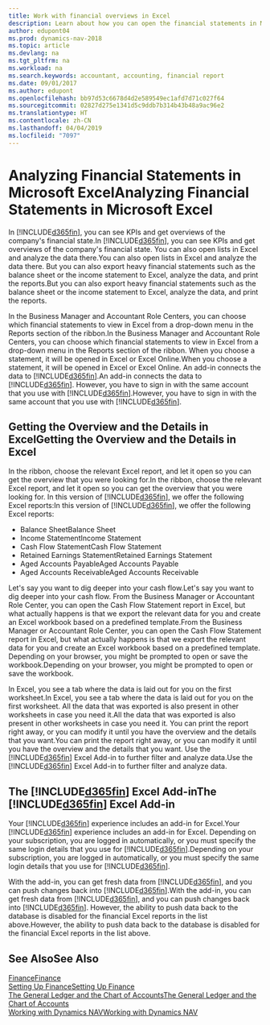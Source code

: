 ```yaml
---
title: Work with financial overviews in Excel
description: Learn about how you can open the financial statements in Microsoft Excel from Dynamics NAV for better analysis.
author: edupont04
ms.prod: dynamics-nav-2018
ms.topic: article
ms.devlang: na
ms.tgt_pltfrm: na
ms.workload: na
ms.search.keywords: accountant, accounting, financial report
ms.date: 09/01/2017
ms.author: edupont
ms.openlocfilehash: bb97d53c6678d4d2e589549ec1afd7d71c027f64
ms.sourcegitcommit: 02827d275e1341d5c9ddb7b314b43b48a9ac96e2
ms.translationtype: HT
ms.contentlocale: zh-CN
ms.lasthandoff: 04/04/2019
ms.locfileid: "7097"
---
```

# <a name="analyzing-financial-statements-in-microsoft-excel"></a><span data-ttu-id="8ac40-103">Analyzing Financial Statements in Microsoft Excel</span><span class="sxs-lookup"><span data-stu-id="8ac40-103">Analyzing Financial Statements in Microsoft Excel</span></span>
<span data-ttu-id="8ac40-104">In [!INCLUDE[d365fin](includes/d365fin_md.md)], you can see KPIs and get overviews of the company's financial state.</span><span class="sxs-lookup"><span data-stu-id="8ac40-104">In [!INCLUDE[d365fin](includes/d365fin_md.md)], you can see KPIs and get overviews of the company's financial state.</span></span> <span data-ttu-id="8ac40-105">You can also open lists in Excel and analyze the data there.</span><span class="sxs-lookup"><span data-stu-id="8ac40-105">You can also open lists in Excel and analyze the data there.</span></span> <span data-ttu-id="8ac40-106">But you can also export heavy financial statements such as the balance sheet or the income statement to Excel, analyze the data, and print the reports.</span><span class="sxs-lookup"><span data-stu-id="8ac40-106">But you can also export heavy financial statements such as the balance sheet or the income statement to Excel, analyze the data, and print the reports.</span></span>  

<span data-ttu-id="8ac40-107">In the Business Manager and Accountant Role Centers, you can choose which financial statements to view in Excel from a drop-down menu in the Reports section of the ribbon.</span><span class="sxs-lookup"><span data-stu-id="8ac40-107">In the Business Manager and Accountant Role Centers, you can choose which financial statements to view in Excel from a drop-down menu in the Reports section of the ribbon.</span></span> <span data-ttu-id="8ac40-108">When you choose a statement, it will be opened in Excel or Excel Online.</span><span class="sxs-lookup"><span data-stu-id="8ac40-108">When you choose a statement, it will be opened in Excel or Excel Online.</span></span> <span data-ttu-id="8ac40-109">An add-in connects the data to [!INCLUDE[d365fin](includes/d365fin_md.md)].</span><span class="sxs-lookup"><span data-stu-id="8ac40-109">An add-in connects the data to [!INCLUDE[d365fin](includes/d365fin_md.md)].</span></span> <span data-ttu-id="8ac40-110">However, you have to sign in with the same account that you use with [!INCLUDE[d365fin](includes/d365fin_md.md)].</span><span class="sxs-lookup"><span data-stu-id="8ac40-110">However, you have to sign in with the same account that you use with [!INCLUDE[d365fin](includes/d365fin_md.md)].</span></span>  

## <a name="getting-the-overview-and-the-details-in-excel"></a><span data-ttu-id="8ac40-111">Getting the Overview and the Details in Excel</span><span class="sxs-lookup"><span data-stu-id="8ac40-111">Getting the Overview and the Details in Excel</span></span>
<span data-ttu-id="8ac40-112">In the ribbon, choose the relevant Excel report, and let it open so you can get the overview that you were looking for.</span><span class="sxs-lookup"><span data-stu-id="8ac40-112">In the ribbon, choose the relevant Excel report, and let it open so you can get the overview that you were looking for.</span></span> <span data-ttu-id="8ac40-113">In this version of [!INCLUDE[d365fin](includes/d365fin_md.md)], we offer the following Excel reports:</span><span class="sxs-lookup"><span data-stu-id="8ac40-113">In this version of [!INCLUDE[d365fin](includes/d365fin_md.md)], we offer the following Excel reports:</span></span>

- <span data-ttu-id="8ac40-114">Balance Sheet</span><span class="sxs-lookup"><span data-stu-id="8ac40-114">Balance Sheet</span></span>  
- <span data-ttu-id="8ac40-115">Income Statement</span><span class="sxs-lookup"><span data-stu-id="8ac40-115">Income Statement</span></span>  
- <span data-ttu-id="8ac40-116">Cash Flow Statement</span><span class="sxs-lookup"><span data-stu-id="8ac40-116">Cash Flow Statement</span></span>  
- <span data-ttu-id="8ac40-117">Retained Earnings Statement</span><span class="sxs-lookup"><span data-stu-id="8ac40-117">Retained Earnings Statement</span></span>  
- <span data-ttu-id="8ac40-118">Aged Accounts Payable</span><span class="sxs-lookup"><span data-stu-id="8ac40-118">Aged Accounts Payable</span></span>  
- <span data-ttu-id="8ac40-119">Aged Accounts Receivable</span><span class="sxs-lookup"><span data-stu-id="8ac40-119">Aged Accounts Receivable</span></span>  

<span data-ttu-id="8ac40-120">Let's say you want to dig deeper into your cash flow.</span><span class="sxs-lookup"><span data-stu-id="8ac40-120">Let's say you want to dig deeper into your cash flow.</span></span> <span data-ttu-id="8ac40-121">From the Business Manager or Accountant Role Center, you can open the Cash Flow Statement report in Excel, but what actually happens is that we export the relevant data for you and create an Excel workbook based on a predefined template.</span><span class="sxs-lookup"><span data-stu-id="8ac40-121">From the Business Manager or Accountant Role Center, you can open the Cash Flow Statement report in Excel, but what actually happens is that we export the relevant data for you and create an Excel workbook based on a predefined template.</span></span> <span data-ttu-id="8ac40-122">Depending on your browser, you might be prompted to open or save the workbook.</span><span class="sxs-lookup"><span data-stu-id="8ac40-122">Depending on your browser, you might be prompted to open or save the workbook.</span></span>  

<span data-ttu-id="8ac40-123">In Excel, you see a tab where the data is laid out for you on the first worksheet.</span><span class="sxs-lookup"><span data-stu-id="8ac40-123">In Excel, you see a tab where the data is laid out for you on the first worksheet.</span></span> <span data-ttu-id="8ac40-124">All the data that was exported is also present in other worksheets in case you need it.</span><span class="sxs-lookup"><span data-stu-id="8ac40-124">All the data that was exported is also present in other worksheets in case you need it.</span></span> <span data-ttu-id="8ac40-125">You can print the report right away, or you can modify it until you have the overview and the details that you want.</span><span class="sxs-lookup"><span data-stu-id="8ac40-125">You can print the report right away, or you can modify it until you have the overview and the details that you want.</span></span> <span data-ttu-id="8ac40-126">Use the [!INCLUDE[d365fin](includes/d365fin_md.md)] Excel Add-in to further filter and analyze data.</span><span class="sxs-lookup"><span data-stu-id="8ac40-126">Use the [!INCLUDE[d365fin](includes/d365fin_md.md)] Excel Add-in to further filter and analyze data.</span></span>  

## <a name="the-included365finincludesd365finmdmd-excel-add-in"></a><span data-ttu-id="8ac40-127">The [!INCLUDE[d365fin](includes/d365fin_md.md)] Excel Add-in</span><span class="sxs-lookup"><span data-stu-id="8ac40-127">The [!INCLUDE[d365fin](includes/d365fin_md.md)] Excel Add-in</span></span>
<span data-ttu-id="8ac40-128">Your [!INCLUDE[d365fin](includes/d365fin_md.md)] experience includes an add-in for Excel.</span><span class="sxs-lookup"><span data-stu-id="8ac40-128">Your [!INCLUDE[d365fin](includes/d365fin_md.md)] experience includes an add-in for Excel.</span></span> <span data-ttu-id="8ac40-129">Depending on your subscription, you are logged in automatically, or you must specify the same login details that you use for [!INCLUDE[d365fin](includes/d365fin_md.md)].</span><span class="sxs-lookup"><span data-stu-id="8ac40-129">Depending on your subscription, you are logged in automatically, or you must specify the same login details that you use for [!INCLUDE[d365fin](includes/d365fin_md.md)].</span></span>  

<span data-ttu-id="8ac40-130">With the add-in, you can get fresh data from [!INCLUDE[d365fin](includes/d365fin_md.md)], and you can push changes back into [!INCLUDE[d365fin](includes/d365fin_md.md)].</span><span class="sxs-lookup"><span data-stu-id="8ac40-130">With the add-in, you can get fresh data from [!INCLUDE[d365fin](includes/d365fin_md.md)], and you can push changes back into [!INCLUDE[d365fin](includes/d365fin_md.md)].</span></span> <span data-ttu-id="8ac40-131">However, the ability to push data back to the database is disabled for the financial Excel reports in the list above.</span><span class="sxs-lookup"><span data-stu-id="8ac40-131">However, the ability to push data back to the database is disabled for the financial Excel reports in the list above.</span></span>  

## <a name="see-also"></a><span data-ttu-id="8ac40-132">See Also</span><span class="sxs-lookup"><span data-stu-id="8ac40-132">See Also</span></span>
[<span data-ttu-id="8ac40-133">Finance</span><span class="sxs-lookup"><span data-stu-id="8ac40-133">Finance</span></span>](finance.md)  
[<span data-ttu-id="8ac40-134">Setting Up Finance</span><span class="sxs-lookup"><span data-stu-id="8ac40-134">Setting Up Finance</span></span>](finance-setup-finance.md)  
[<span data-ttu-id="8ac40-135">The General Ledger and the Chart of Accounts</span><span class="sxs-lookup"><span data-stu-id="8ac40-135">The General Ledger and the Chart of Accounts</span></span>](finance-general-ledger.md)  
[<span data-ttu-id="8ac40-136">Working with Dynamics NAV</span><span class="sxs-lookup"><span data-stu-id="8ac40-136">Working with Dynamics NAV</span></span>](ui-work-product.md)  
